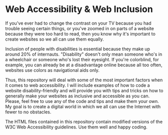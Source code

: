 # Web Accessibility & Web Inclusion

<p>If you've ever had to change the contrast on your TV because you had trouble seeing certain things, or you've zoomed in on parts of a website because they were too hard to read, then you know why it's important to create websites so we all can use them equally.</p>
<p>Inclusion of people with disabilities is essential because they make up around 20% of internauts. "Disability" doesn't only mean someone who's in a wheelchair or someone who's lost their eyesight. If you're colorblind, for example, you can already be at a disadvantage online because all too often, websites use colors as navigational aids only.</p>
<p>Thus, this repository will deal with some of the most important factors when it comes to web accessibility. I will include examples of how to code a website disability-friendly and will provide you with tips and tricks on how to generally make your websites as inclusive and accessible as you can. Please, feel free to use any of the code and tips and make them your own. My goal is to create a digital world in which we all can use the Internet with fewer to no obstacles.</p>
<p>The HTML files contained in this repository contain modified versions of the W3C Web Accessibility guidelines. Use them well and happy coding.</p>

